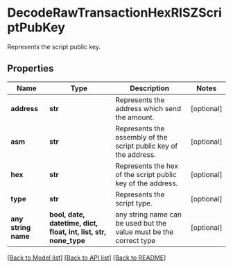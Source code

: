 # DecodeRawTransactionHexRISZScriptPubKey

Represents the script public key.

## Properties
Name | Type | Description | Notes
------------ | ------------- | ------------- | -------------
**address** | **str** | Represents the address which send the amount. | [optional] 
**asm** | **str** | Represents the assembly of the script public key of the address. | [optional] 
**hex** | **str** | Represents the hex of the script public key of the address. | [optional] 
**type** | **str** | Represents the script type. | [optional] 
**any string name** | **bool, date, datetime, dict, float, int, list, str, none_type** | any string name can be used but the value must be the correct type | [optional]

[[Back to Model list]](../README.md#documentation-for-models) [[Back to API list]](../README.md#documentation-for-api-endpoints) [[Back to README]](../README.md)


